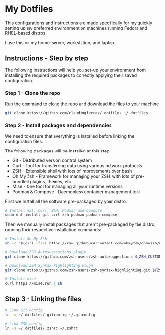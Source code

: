# My Dotfiles

This configurations and instructions are made specifically for my quickly setting up my preferred environment on machines running Fedora and RHEL-based distros. 

I use this on my home-server, workstation, and laptop.

## Instructions - Step by step

The following instructions will help you set-up your environment from installing the required packages to correctly applying their saved configuration.

### Step 1 - Clone the repo

Run the command to clone the repo and download the files to your machine

```bash
git clone https://github.com/claudiogferraz/.dotfiles ~/.dotfiles
```


### Step 2 - Install packages and dependencies

We need to ensure that everything is installed before linking the configuration files.

The following packages will be installed at this step:

- Git - Distributed version control system
- Curl -  Tool for transferring data using various network protocols
- ZSH - Extensible shell with lots of improvements over bash
- Oh My Zsh - Framework for managing your ZSH, with lots of pre-bundled plugins, themes, etc.
- Mise - One tool for managing all your runtime versions
- Podman & Compose - Daemonless container management tool

First we Install all the software pre-packaged by your distro:

```bash
# Install Git, Curl, ZSH, Podman and Compose
sudo dnf install git curl zsh podman podman-compose 
```

Then we manually install packages that aren't pre-packaged by the distro, running their respective installation commands:

```bash
# Install Oh My Zsh
sh -c "$(curl -fsSL https://raw.githubusercontent.com/ohmyzsh/ohmyzsh/master/tools/install.sh)"

# Download ZSH Autosuggestions plugin
git clone https://github.com/zsh-users/zsh-autosuggestions ${ZSH_CUSTOM:-~/.oh-my-zsh/custom}/plugins/zsh-autosuggestions

# Download ZSH Syntax Highlighting plugn
git clone https://github.com/zsh-users/zsh-syntax-highlighting.git ${ZSH_CUSTOM:-~/.oh-my-zsh/custom}/plugins/zsh-syntax-highlighting

# Install mise
curl https://mise.run | sh
```

## Step 3 - Linking the files

```bash
# Link Git config
ln -s ~/.dotfiles/.gitconfig ~/.gitconfig

# Link ZSH config
ln -s ~/.dotfiles/.zshrc ~/.zshrc
```

